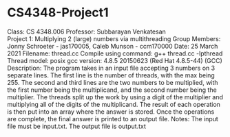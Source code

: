 # CS4348-Project1
Class: CS 4348.006 Professor: Subbarayan Venkatesan  
Project 1: Multiplying 2 (large) numbers via multithreading 
Group Members: Jonny Schroeter - jas170005, Caleb Munson - ccm170000 
Date: 25 March 2021  Filename: thread.cc Compile using command: g++ thread.cc -lpthread  Thread model: posix gcc version: 4.8.5 20150623 (Red Hat 4.8.5-44) (GCC)  Description: The program takes in an input file accepting 3 numbers on 3 separate lines. The first line is the number of threads, with the max being 255. The second and third lines are the two numbers to be multiplied, with the first number being the multiplicand, and the second number being the multiplier. The threads split up the work by using a digit of the multiplier and multiplying all of the digits of the multiplicand. The result of each operation is then put into an array where the answer is stored. Once the operations are complete, the final answer is printed to an output file.  Notes: The input file must be input.txt. The output file is output.txt
